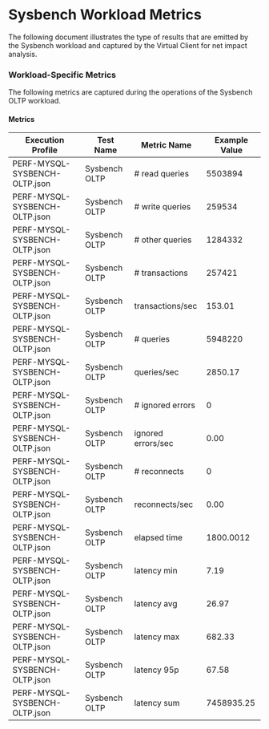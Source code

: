 # Sysbench Workload Metrics

The following document illustrates the type of results that are emitted by the Sysbench workload and captured by the
Virtual Client for net impact analysis.

### Workload-Specific Metrics

The following metrics are captured during the operations of the Sysbench OLTP workload.

#### Metrics

| Execution Profile     | Test Name | Metric Name | Example Value |
|-----------------------|-----------|-------------|---------------|
| PERF-MYSQL-SYSBENCH-OLTP.json | Sysbench OLTP | # read queries | 5503894 |
| PERF-MYSQL-SYSBENCH-OLTP.json | Sysbench OLTP | # write queries | 259534 |
| PERF-MYSQL-SYSBENCH-OLTP.json | Sysbench OLTP | # other queries | 1284332 |
| PERF-MYSQL-SYSBENCH-OLTP.json | Sysbench OLTP | # transactions | 257421 |
| PERF-MYSQL-SYSBENCH-OLTP.json | Sysbench OLTP | transactions/sec | 153.01 |
| PERF-MYSQL-SYSBENCH-OLTP.json | Sysbench OLTP | # queries | 5948220 |
| PERF-MYSQL-SYSBENCH-OLTP.json | Sysbench OLTP | queries/sec | 2850.17 |
| PERF-MYSQL-SYSBENCH-OLTP.json | Sysbench OLTP | # ignored errors | 0 |
| PERF-MYSQL-SYSBENCH-OLTP.json | Sysbench OLTP | ignored errors/sec | 0.00 |
| PERF-MYSQL-SYSBENCH-OLTP.json | Sysbench OLTP | # reconnects | 0 |
| PERF-MYSQL-SYSBENCH-OLTP.json | Sysbench OLTP | reconnects/sec | 0.00 |
| PERF-MYSQL-SYSBENCH-OLTP.json | Sysbench OLTP | elapsed time | 1800.0012 |
| PERF-MYSQL-SYSBENCH-OLTP.json | Sysbench OLTP | latency min | 7.19 |
| PERF-MYSQL-SYSBENCH-OLTP.json | Sysbench OLTP | latency avg | 26.97 |
| PERF-MYSQL-SYSBENCH-OLTP.json | Sysbench OLTP | latency max | 682.33 |
| PERF-MYSQL-SYSBENCH-OLTP.json | Sysbench OLTP | latency 95p | 67.58 |
| PERF-MYSQL-SYSBENCH-OLTP.json | Sysbench OLTP | latency sum | 7458935.25 |
